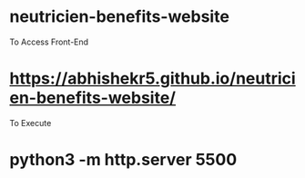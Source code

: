 # neutricien-benefits-website

To Access Front-End
# https://abhishekr5.github.io/neutricien-benefits-website/

To Execute
# python3 -m http.server 5500